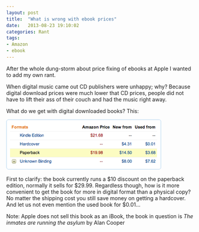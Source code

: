 ```yaml
---
layout: post
title:  "What is wrong with ebook prices"
date:   2013-08-23 19:10:02
categories: Rant
tags:
- Amazon
- ebook
---
```


After the whole dung-storm about price fixing of ebooks at Apple I wanted to
add my own rant.

When digital music came out CD publishers were unhappy; why? Because digital
download prices were much lower that CD prices, people did not have to lift
their ass of their couch and had the music right away.

What do we get with digital downloaded books? This:

![Screenshot from Amazon book pricing][1]

First to clarify: the book currently runs a $10 discount on the paperback
edition, normally it sells for $29.99. Regardless though, how is it more
convenient to get the book for more in digital format than a physical copy? No
matter the shipping cost you still save money on getting a hardcover. And let
us not even mention the used book for $0.01…

Note: Apple does not sell this book as an iBook, the book in question is *The
inmates are running the asylum* by Alan Cooper

 [1]: /images/ebook-prices.png "Insane ebook prices"
